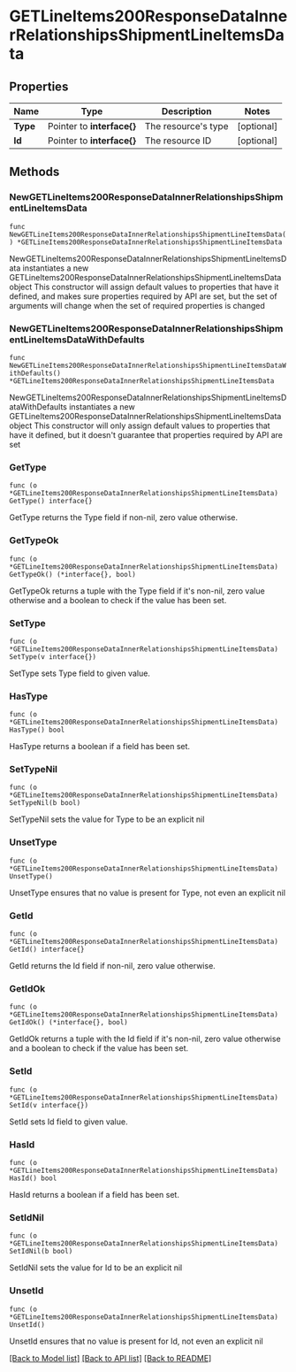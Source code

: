 # GETLineItems200ResponseDataInnerRelationshipsShipmentLineItemsData

## Properties

Name | Type | Description | Notes
------------ | ------------- | ------------- | -------------
**Type** | Pointer to **interface{}** | The resource&#39;s type | [optional] 
**Id** | Pointer to **interface{}** | The resource ID | [optional] 

## Methods

### NewGETLineItems200ResponseDataInnerRelationshipsShipmentLineItemsData

`func NewGETLineItems200ResponseDataInnerRelationshipsShipmentLineItemsData() *GETLineItems200ResponseDataInnerRelationshipsShipmentLineItemsData`

NewGETLineItems200ResponseDataInnerRelationshipsShipmentLineItemsData instantiates a new GETLineItems200ResponseDataInnerRelationshipsShipmentLineItemsData object
This constructor will assign default values to properties that have it defined,
and makes sure properties required by API are set, but the set of arguments
will change when the set of required properties is changed

### NewGETLineItems200ResponseDataInnerRelationshipsShipmentLineItemsDataWithDefaults

`func NewGETLineItems200ResponseDataInnerRelationshipsShipmentLineItemsDataWithDefaults() *GETLineItems200ResponseDataInnerRelationshipsShipmentLineItemsData`

NewGETLineItems200ResponseDataInnerRelationshipsShipmentLineItemsDataWithDefaults instantiates a new GETLineItems200ResponseDataInnerRelationshipsShipmentLineItemsData object
This constructor will only assign default values to properties that have it defined,
but it doesn't guarantee that properties required by API are set

### GetType

`func (o *GETLineItems200ResponseDataInnerRelationshipsShipmentLineItemsData) GetType() interface{}`

GetType returns the Type field if non-nil, zero value otherwise.

### GetTypeOk

`func (o *GETLineItems200ResponseDataInnerRelationshipsShipmentLineItemsData) GetTypeOk() (*interface{}, bool)`

GetTypeOk returns a tuple with the Type field if it's non-nil, zero value otherwise
and a boolean to check if the value has been set.

### SetType

`func (o *GETLineItems200ResponseDataInnerRelationshipsShipmentLineItemsData) SetType(v interface{})`

SetType sets Type field to given value.

### HasType

`func (o *GETLineItems200ResponseDataInnerRelationshipsShipmentLineItemsData) HasType() bool`

HasType returns a boolean if a field has been set.

### SetTypeNil

`func (o *GETLineItems200ResponseDataInnerRelationshipsShipmentLineItemsData) SetTypeNil(b bool)`

 SetTypeNil sets the value for Type to be an explicit nil

### UnsetType
`func (o *GETLineItems200ResponseDataInnerRelationshipsShipmentLineItemsData) UnsetType()`

UnsetType ensures that no value is present for Type, not even an explicit nil
### GetId

`func (o *GETLineItems200ResponseDataInnerRelationshipsShipmentLineItemsData) GetId() interface{}`

GetId returns the Id field if non-nil, zero value otherwise.

### GetIdOk

`func (o *GETLineItems200ResponseDataInnerRelationshipsShipmentLineItemsData) GetIdOk() (*interface{}, bool)`

GetIdOk returns a tuple with the Id field if it's non-nil, zero value otherwise
and a boolean to check if the value has been set.

### SetId

`func (o *GETLineItems200ResponseDataInnerRelationshipsShipmentLineItemsData) SetId(v interface{})`

SetId sets Id field to given value.

### HasId

`func (o *GETLineItems200ResponseDataInnerRelationshipsShipmentLineItemsData) HasId() bool`

HasId returns a boolean if a field has been set.

### SetIdNil

`func (o *GETLineItems200ResponseDataInnerRelationshipsShipmentLineItemsData) SetIdNil(b bool)`

 SetIdNil sets the value for Id to be an explicit nil

### UnsetId
`func (o *GETLineItems200ResponseDataInnerRelationshipsShipmentLineItemsData) UnsetId()`

UnsetId ensures that no value is present for Id, not even an explicit nil

[[Back to Model list]](../README.md#documentation-for-models) [[Back to API list]](../README.md#documentation-for-api-endpoints) [[Back to README]](../README.md)



